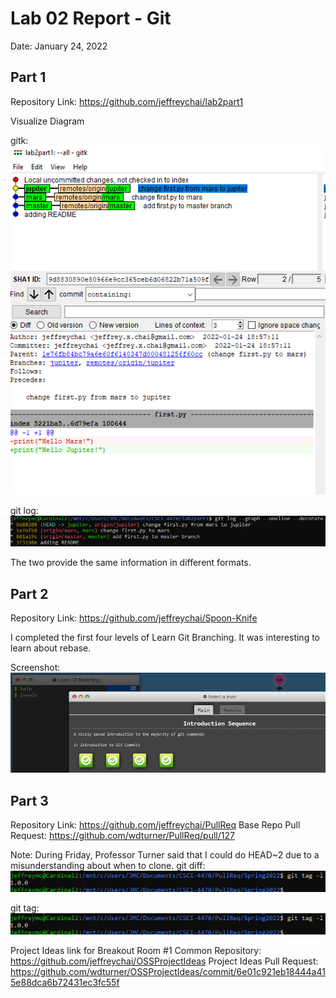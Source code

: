 # Lab 02 Report - Git
Date: January 24, 2022

## Part 1

Repository Link: https://github.com/jeffreychai/lab2part1

Visualize Diagram

gitk:
![gitk](images/part1-gitk.PNG)

git log:
![git_log](images/part1-gitlog.PNG)

The two provide the same information in different formats.

## Part 2

Repository Link: https://github.com/jeffreychai/Spoon-Knife

I completed the first four levels of Learn Git Branching.
It was interesting to learn about rebase.

Screenshot:
![git_branching](images/part2-git-branching.PNG)

## Part 3

Repository Link: https://github.com/jeffreychai/PullReq
Base Repo Pull Request: https://github.com/wdturner/PullReq/pull/127

Note: During Friday, Professor Turner said that I could do HEAD~2 due to a misunderstanding about when to clone.
git diff:
![diff](images/part3-tag.PNG)

git tag:
![tag](images/part3-tag.PNG)

Project Ideas link for Breakout Room #1 Common Repository: https://github.com/jeffreychai/OSSProjectIdeas
Project Ideas Pull Request: https://github.com/wdturner/OSSProjectIdeas/commit/6e01c921eb18444a415e88dca6b72431ec3fc55f
